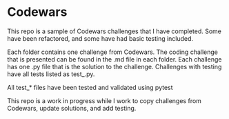 # Codewars
This repo is a sample of Codewars challenges that I have completed. Some have been refactored, and some have had basic testing included.

Each folder contains one challenge from Codewars. The coding challenge that is presented can be found in the <challenge name>.md file in each folder. 
Each challenge has one .py file that is the solution to the challenge. Challenges with testing have all tests listed as test_<challenge name>.py.

All test_* files have been tested and validated using pytest

This repo is a work in progress while I work to copy challenges from Codewars, update solutions, and add testing.